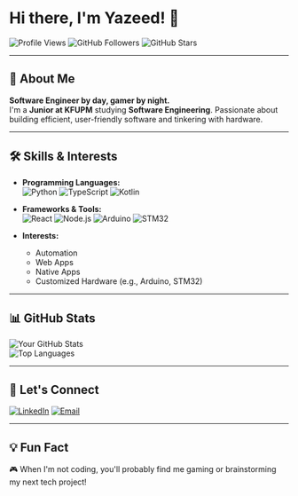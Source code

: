 # Hi there, I'm Yazeed! 👋

![Profile Views](https://komarev.com/ghpvc/?username=Razorback360&color=blue)
![GitHub Followers](https://img.shields.io/github/followers/Razorback360?label=Followers&style=social)
![GitHub Stars](https://img.shields.io/github/stars/Razorback360?affiliations=OWNER%2CCOLLABORATOR&style=social)

---

## 🚀 About Me

**Software Engineer by day, gamer by night.**  
I'm a **Junior at KFUPM** studying **Software Engineering**. Passionate about building efficient, user-friendly software and tinkering with hardware. 

---

## 🛠️ Skills & Interests

- **Programming Languages:**<br/>
  ![Python](https://img.shields.io/badge/Python-3670A0?style=for-the-badge&logo=python&logoColor=ffdd54)
  ![TypeScript](https://img.shields.io/badge/TypeScript-%233178C6.svg?style=for-the-badge&logo=typescript&logoColor=white)
  ![Kotlin](https://img.shields.io/badge/Kotlin-%237F52FF.svg?style=for-the-badge&logo=kotlin&logoColor=white)

- **Frameworks & Tools:**<br/>
  ![React](https://img.shields.io/badge/React-%2361DAFB.svg?style=for-the-badge&logo=react&logoColor=white)
  ![Node.js](https://img.shields.io/badge/Node.js-%23339933.svg?style=for-the-badge&logo=nodedotjs&logoColor=white)
  ![Arduino](https://img.shields.io/badge/Arduino-%2300979D.svg?style=for-the-badge&logo=arduino&logoColor=white)
  ![STM32](https://img.shields.io/badge/STM32-%234283A4.svg?style=for-the-badge&logo=stmicroelectronics&logoColor=white)

- **Interests:**
  - Automation
  - Web Apps
  - Native Apps
  - Customized Hardware (e.g., Arduino, STM32)

---

## 📊 GitHub Stats

![Your GitHub Stats](https://github-readme-stats.vercel.app/api?username=Razorback360&show_icons=true&theme=radical)<br/>
![Top Languages](https://github-readme-stats.vercel.app/api/top-langs/?username=Razorback360&theme=radical)

---

## 🤝 Let's Connect

[![LinkedIn](https://img.shields.io/badge/LinkedIn-%230077B5.svg?style=for-the-badge&logo=linkedin&logoColor=white)](https://www.linkedin.com/in/yazeed-hboubati-243653255/)
[![Email](https://img.shields.io/badge/Email-%23005FF9?style=for-the-badge&logo=maildotru&logoColor=white)](mailto:zezo3601@outlook.com)

---

## 💡 Fun Fact

🎮 When I'm not coding, you'll probably find me gaming or brainstorming my next tech project!
